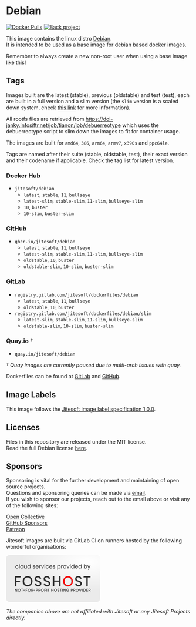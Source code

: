# Debian

[![Docker Pulls](https://img.shields.io/docker/pulls/jitesoft/debian.svg)](https://hub.docker.com/r/jitesoft/debian)
[![Back project](https://img.shields.io/badge/Open%20Collective-Tip%20the%20devs!-blue.svg)](https://opencollective.com/jitesoft-open-source)

This image contains the linux distro [Debian](https://www.debian.org).  
It is intended to be used as a base image for debian based docker images.

Remember to always create a new non-root user when using a base image like this!
## Tags

Images built are the latest (stable), previous (oldstable) and test (test),
each are built in a full version and a slim version (the `slim` version is a scaled down system, check
[this link](https://github.com/debuerreotype/debuerreotype/blob/master/scripts/.slimify-excludes)
for more information).

All rootfs files are retrieved from https://doi-janky.infosiftr.net/job/tianon/job/debuerreotype which uses the debuerreotype script
to slim down the images to fit for container usage.

The images are built for `amd64`, `386`, `arm64`, `armv7`, `x390s` and `ppc64le`.

Tags are named after their suite (stable, oldstable, test), their exact version and their
codename if applicable. Check the tag list for latest version.

### Docker Hub

* `jitesoft/debian`
    * `latest`, `stable`, `11`, `bullseye`
    * `latest-slim`, `stable-slim`, `11-slim`, `bullseye-slim`
    * `10`, `buster`
    * `10-slim`, `buster-slim`

### GitHub

* `ghcr.io/jitesoft/debian`
    * `latest`, `stable`, `11`, `bullseye`
    * `latest-slim`, `stable-slim`, `11-slim`, `bullseye-slim`
    * `oldstable`, `10`, `buster`
    * `oldstable-slim`, `10-slim`, `buster-slim`

### GitLab

* `registry.gitlab.com/jitesoft/dockerfiles/debian`
    * `latest`, `stable`, `11`, `bullseye`
    * `oldstable`, `10`, `buster`
* `registry.gitlab.com/jitesoft/dockerfiles/debian/slim`
    * `latest-slim`, `stable-slim`, `11-slim`, `bullseye-slim`
    * `oldstable-slim`, `10-slim`, `buster-slim`

### Quay.io †

* `quay.io/jitesoft/debian`

_† Quay images are currently paused due to multi-arch issues with quay._

Dockerfiles can be found at [GitLab](https://gitlab.com/jitesoft/dockerfiles/debian/) and [GitHub](https://github.com/jitesoft/docker-debian).

## Image Labels

This image follows the [Jitesoft image label specification 1.0.0](https://gitlab.com/snippets/1866155).

## Licenses

Files in this repository are released under the MIT license.  
Read the full Debian license [here](https://www.debian.org/legal/licenses/).  

## Sponsors

Sponsoring is vital for the further development and maintaining of open source projects.  
Questions and sponsoring queries can be made via <a href="mailto:sponsor@jitesoft.com">email</a>.  
If you wish to sponsor our projects, reach out to the email above or visit any of the following sites:

[Open Collective](https://opencollective.com/jitesoft-open-source)  
[GitHub Sponsors](https://github.com/sponsors/jitesoft)  
[Patreon](https://www.patreon.com/jitesoft)

Jitesoft images are built via GitLab CI on runners hosted by the following wonderful organisations:

<a href="https://fosshost.org/">
  <img src="https://raw.githubusercontent.com/jitesoft/misc/master/sponsors/fosshost.png" width="256" alt="Fosshost logo" />
</a>

_The companies above are not affiliated with Jitesoft or any Jitesoft Projects directly._
